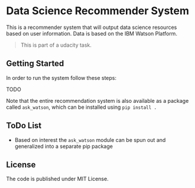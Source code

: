# Data Science Recommender System

This is a recommender system that will output data science resources based on user information. Data is based on the IBM Watson Platform.

> This is part of a udacity task.

## Getting Started

In order to run the system follow these steps:

TODO

Note that the entire recommendation system is also available as a package called `ask_watson`, which can be installed using `pip install .`

## ToDo List

* Based on interest the `ask_watson` module can be spun out and generalized into a separate pip package

## License

The code is published under MIT License.
